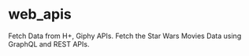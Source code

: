 # web_apis
 Fetch Data from H+, Giphy APIs. Fetch the Star Wars Movies Data using GraphQL and REST APIs.
